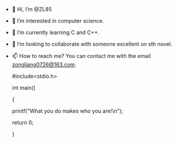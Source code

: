 - 👋 Hi, I’m @ZL85
- 👀 I’m interested in computer science.
- 🌱 I’m currently learning C and C++.
- 💞️ I’m looking to collaborate with someone excellent on sth novel.
- 📫 How to reach me? You can contact me with the email zongliang0726@163.com.


    #include<stdio.h>
    
    int main()
    
    {
    
    printf("What you do makes who you are!\n");
    
    return 0;
    
    }

<!---
ZL85/ZL85 is a ✨ special ✨ repository because its `README.md` (this file) appears on your GitHub profile.
You can click the Preview link to take a look at your changes.
--->
